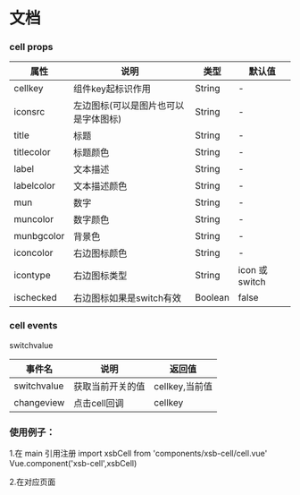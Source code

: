 # 文档 
### cell props

| 属性 | 说明	| 类型 | 默认值 |
| --- | ---- | ----- | ---- |
|cellkey	|组件key起标识作用|	String|	- |
|iconsrc	|左边图标(可以是图片也可以是字体图标)	|String|	- |
|title	|标题|	String	|-|
|titlecolor	|标题颜色	|String|	- |
|label	|文本描述	|String|	- |
|labelcolor|	文本描述颜色|String|	- |
|mun	|数字	|String|	- |
|muncolor	|数字颜色	|String|	- |
|munbgcolor	|背景色	|String|	- |
|iconcolor	|右边图标颜色	|String|	- |
|icontype	|右边图标类型	|String|	icon 或 switch  |
|ischecked |右边图标如果是switch有效	|	Boolean |false |


### cell events
switchvalue

|事件名	|说明	|返回值|
| --- | ---- | ----- |
|switchvalue	|获取当前开关的值|	cellkey,当前值|
|changeview|	点击cell回调 	|cellkey|


### 使用例子：
 1.在 main 引用注册
 import xsbCell from 'components/xsb-cell/cell.vue'
 Vue.component('xsb-cell',xsbCell)
 
 2.在对应页面
 <xsb-cell title='adddddddddddddddddd' />

